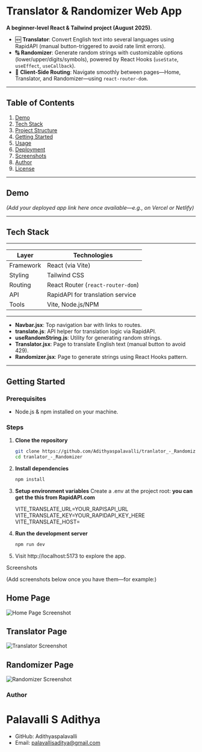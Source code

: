 # Translator & Randomizer Web App

**A beginner-level React & Tailwind project  (August 2025)**.

- 🆕 **Translator**: Convert English text into several languages using RapidAPI (manual button-triggered to avoid rate limit errors).
- 🔠 **Randomizer**: Generate random strings with customizable options (lower/upper/digits/symbols), powered by React Hooks (`useState`, `useEffect`, `useCallback`).
- 🧭 **Client-Side Routing**: Navigate smoothly between pages—Home, Translator, and Randomizer—using `react-router-dom`.

---

##  Table of Contents

1. [Demo](#demo)
2. [Tech Stack](#tech-stack)
3. [Project Structure](#project-structure)
4. [Getting Started](#getting-started)
5. [Usage](#usage)
6. [Deployment](#deployment)
7. [Screenshots](#screenshots)
8. [Author](#author)
9. [License](#license)


---

##  Demo

*(Add your deployed app link here once available—e.g., on Vercel or Netlify)*

---

##  Tech Stack
-------------------------------------------------------------
| Layer     | Technologies                                  |
|-----------|-----------------------------------------------|
| Framework | React (via Vite)                              |
| Styling   | Tailwind CSS                                  |
| Routing   | React Router (`react-router-dom`)             |
| API       | RapidAPI for translation service              |
| Tools     | Vite, Node.js/NPM                             |
-------------------------------------------------------------


- **Navbar.jsx**: Top navigation bar with links to routes.
- **translate.js**: API helper for translation logic via RapidAPI.
- **useRandomString.js**: Utility for generating random strings.
- **Translator.jsx**: Page to translate English text (manual button to avoid 429).
- **Randomizer.jsx**: Page to generate strings using React Hooks pattern.

---

##  Getting Started

### Prerequisites

- Node.js & npm installed on your machine.

### Steps

1. **Clone the repository**  
   ```bash
   git clone https://github.com/Adithyaspalavalli/tranlator_-_Randomizer.git
   cd tranlator_-_Randomizer

2. **Install dependencies**
    ```bash
    npm install

3. **Setup environment variables**
   Create a .env at the project root:
   **you can get the this from RapidAPI.com**

   VITE_TRANSLATE_URL=YOUR_RAPISAPI_URL
   VITE_TRANSLATE_KEY=YOUR_RAPIDAPI_KEY_HERE
   VITE_TRANSLATE_HOST=

4. **Run the development server**
    ```bash
    npm run dev

5. Visit http://localhost:5173 to explore the app.

Screenshots

(Add screenshots below once you have them—for example:)

## Home Page
![Home Page Screenshot](src/assets/Home_Page.png)

## Translator Page
![Translator Screenshot](src/assets/Translator.png)

## Randomizer Page
![Randomizer Screenshot](src/assets/Randamizer.png)

### Author

# Palavalli S Adithya

- GitHub: Adithyaspalavalli
- Email: palavallisaditya@gmail.com


